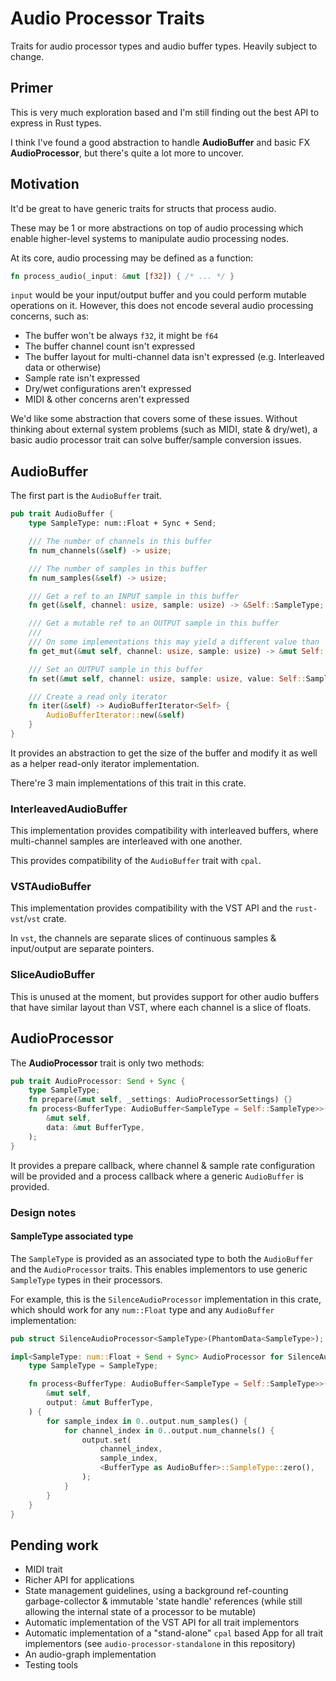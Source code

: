 # Audio Processor Traits
Traits for audio processor types and audio buffer types. Heavily subject to change.

## Primer
This is very much exploration based and I'm still finding out the best API to express in Rust types.

I think I've found a good abstraction to handle **AudioBuffer** and basic FX **AudioProcessor**, but there's quite a
lot more to uncover.

## Motivation
It'd be great to have generic traits for structs that process audio.

These may be 1 or more abstractions on top of audio processing which enable higher-level systems to manipulate audio
processing nodes.

At its core, audio processing may be defined as a function:
```rust
fn process_audio(_input: &mut [f32]) { /* ... */ }
```

`input` would be your input/output buffer and you could perform mutable operations on it. However, this does not
encode several audio processing concerns, such as:

* The buffer won't be always `f32`, it might be `f64`
* The buffer channel count isn't expressed
* The buffer layout for multi-channel data isn't expressed (e.g. Interleaved data or otherwise)
* Sample rate isn't expressed
* Dry/wet configurations aren't expressed
* MIDI & other concerns aren't expressed

We'd like some abstraction that covers some of these issues. Without thinking about external system problems (such as
MIDI, state & dry/wet), a basic audio processor trait can solve buffer/sample conversion issues.

## AudioBuffer

The first part is the `AudioBuffer` trait.
```rust
pub trait AudioBuffer {
    type SampleType: num::Float + Sync + Send;

    /// The number of channels in this buffer
    fn num_channels(&self) -> usize;

    /// The number of samples in this buffer
    fn num_samples(&self) -> usize;

    /// Get a ref to an INPUT sample in this buffer
    fn get(&self, channel: usize, sample: usize) -> &Self::SampleType;

    /// Get a mutable ref to an OUTPUT sample in this buffer
    ///
    /// On some implementations this may yield a different value than `.get`.
    fn get_mut(&mut self, channel: usize, sample: usize) -> &mut Self::SampleType;

    /// Set an OUTPUT sample in this buffer
    fn set(&mut self, channel: usize, sample: usize, value: Self::SampleType);

    /// Create a read only iterator
    fn iter(&self) -> AudioBufferIterator<Self> {
        AudioBufferIterator::new(&self)
    }
}
```

It provides an abstraction to get the size of the buffer and modify it as well as a helper read-only iterator
implementation.

There're 3 main implementations of this trait in this crate.

### InterleavedAudioBuffer
This implementation provides compatibility with interleaved buffers, where multi-channel samples are interleaved with
one another.

This provides compatibility of the `AudioBuffer` trait with `cpal`.

### VSTAudioBuffer
This implementation provides compatibility with the VST API and the `rust-vst`/`vst` crate.

In `vst`, the channels are separate slices of continuous samples & input/output are separate pointers.

### SliceAudioBuffer
This is unused at the moment, but provides support for other audio buffers that have similar layout than VST, where
each channel is a slice of floats.

## AudioProcessor

The **AudioProcessor** trait is only two methods:

```rust
pub trait AudioProcessor: Send + Sync {
    type SampleType;
    fn prepare(&mut self, _settings: AudioProcessorSettings) {}
    fn process<BufferType: AudioBuffer<SampleType = Self::SampleType>>(
        &mut self,
        data: &mut BufferType,
    );
}
```

It provides a prepare callback, where channel & sample rate configuration will be provided and a process callback where
a generic `AudioBuffer` is provided.

### Design notes
#### SampleType associated type

The `SampleType` is provided as an associated type to both the `AudioBuffer` and the `AudioProcessor` traits. This
enables implementors to use generic `SampleType` types in their processors.

For example, this is the `SilenceAudioProcessor` implementation in this crate, which should work for any `num::Float`
type and any `AudioBuffer` implementation:

```rust
pub struct SilenceAudioProcessor<SampleType>(PhantomData<SampleType>);

impl<SampleType: num::Float + Send + Sync> AudioProcessor for SilenceAudioProcessor<SampleType> {
    type SampleType = SampleType;

    fn process<BufferType: AudioBuffer<SampleType = Self::SampleType>>(
        &mut self,
        output: &mut BufferType,
    ) {
        for sample_index in 0..output.num_samples() {
            for channel_index in 0..output.num_channels() {
                output.set(
                    channel_index,
                    sample_index,
                    <BufferType as AudioBuffer>::SampleType::zero(),
                );
            }
        }
    }
}
```

## Pending work
* MIDI trait
* Richer API for applications
* State management guidelines, using a background ref-counting garbage-collector & immutable 'state handle' references
  (while still allowing the internal state of a processor to be mutable)
* Automatic implementation of the VST API for all trait implementors
* Automatic implementation of a "stand-alone" `cpal` based App for all trait implementors (see
  `audio-processor-standalone` in this repository)
* An audio-graph implementation
* Testing tools